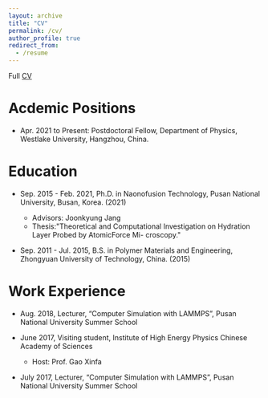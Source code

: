 ```yaml
---
layout: archive
title: "CV"
permalink: /cv/
author_profile: true
redirect_from:
  - /resume
---
```


Full [CV](../files/Liyi_CV.pdf)

Acdemic Positions
======

* Apr. 2021 to Present: Postdoctoral Fellow, Department of Physics, Westlake University, Hangzhou, China.
  <!-- * Supervisor: Prof. Xifan Wu -->

Education
======

* Sep. 2015 - Feb. 2021, Ph.D. in Naonofusion Technology, Pusan National University, Busan, Korea. (2021)
  * Advisors: Joonkyung Jang
  * Thesis:"Theoretical and Computational Investigation on Hydration Layer Probed by AtomicForce Mi-
croscopy."

* Sep. 2011 - Jul. 2015, B.S. in Polymer Materials and Engineering, Zhongyuan University of Technology, China. (2015)

Work Experience
======

* Aug. 2018, Lecturer, “Computer Simulation with LAMMPS”, Pusan National University Summer School

* June 2017, Visiting student, Institute of High Energy Physics Chinese Academy of Sciences
  * Host: Prof. Gao Xinfa

* July 2017, Lecturer, “Computer Simulation with LAMMPS”, Pusan National University Summer School
